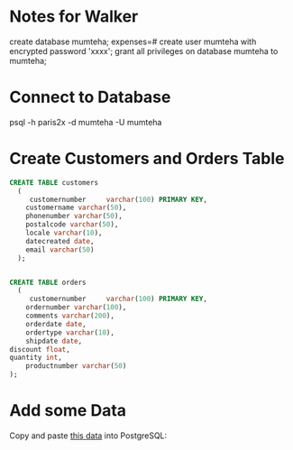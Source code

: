 


# Notes for Walker
create database mumteha;
expenses=# create user mumteha with encrypted password 'xxxx';
grant all privileges on database mumteha to mumteha;


# Connect to Database
psql -h paris2x -d mumteha -U mumteha




# Create Customers and Orders Table

```sql
CREATE TABLE customers
  ( 
     customernumber     varchar(100) PRIMARY KEY, 
    customername varchar(50),
    phonenumber varchar(50),
    postalcode varchar(50),
    locale varchar(10),
    datecreated date,
    email varchar(50)
  );


CREATE TABLE orders
  ( 
     customernumber     varchar(100) PRIMARY KEY,
    ordernumber varchar(100),
    comments varchar(200),
    orderdate date,
    ordertype varchar(10),
    shipdate date,
discount float,
quantity int,
    productnumber varchar(50)
);
```

# Add some Data

 

Copy and paste [this data](https://raw.githubusercontent.com/werowe/glue/master/customersOrders.sql) into PostgreSQL:



